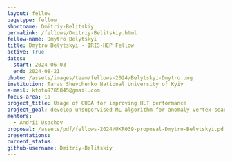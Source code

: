 ```yaml
---
layout: fellow
pagetype: fellow
shortname: Dmitriy-Belitskiy
permalink: /fellows/Dmitriy-Belitskiy.html
fellow-name: Dmytro Belytskyi 
title: Dmytro Belytskyi - IRIS-HEP Fellow
active: True
dates:
  start: 2024-06-03
  end: 2024-08-21
photo: /assets/images/team/fellows-2024/Belytskyi-Dmytro.png
institution: Taras Shevchenko National University of Kyiv
e-mail: ktoto9785845@gmail.com
focus-area: ia
project_title: Usage of CUDA for improving HLT performance
project_goal: develop unsupervised ML algorithm for anomaly vertex search in the view of possible implementation at HLT1 depending on the required GPU resources for such anomaly search
mentors:
  - Andrii Usachov
proposal: /assets/pdf/fellows-2024/UKR039-proposal-Dmytro-Belytskyi.pdf
presentations:
current_status:
github-username: Dmitriy-Belitskiy
---
```

